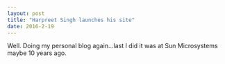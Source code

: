 ```yaml
---
layout: post
title: "Harpreet Singh launches his site"
date: 2016-2-19
---
```


Well. Doing my personal blog again...last I did it was at Sun Microsystems maybe 10 years ago. 
